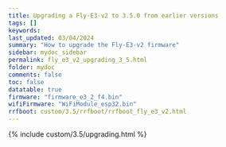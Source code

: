 ```yaml
---
title: Upgrading a Fly-E3-v2 to 3.5.0 from earlier versions
tags: []
keywords: 
last_updated: 03/04/2024
summary: "How to upgrade the Fly-E3-v2 firmware"
sidebar: mydoc_sidebar
permalink: fly_e3_v2_upgrading_3_5.html
folder: mydoc
comments: false
toc: false
datatable: true
firmware: "firmware_e3_2_f4.bin"
wifiFirmware: "WiFiModule_esp32.bin"
rrfboot: custom/3.5/rrfboot/rrfboot_fly_e3_v2.html
---
```


{% include custom/3.5/upgrading.html %}
